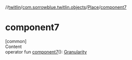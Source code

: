 //[twitlin](../../index.md)/[com.sorrowblue.twitlin.objects](../index.md)/[Place](index.md)/[component7](component7.md)



# component7  
[common]  
Content  
operator fun [component7](component7.md)(): [Granularity](../-granularity/index.md)  



